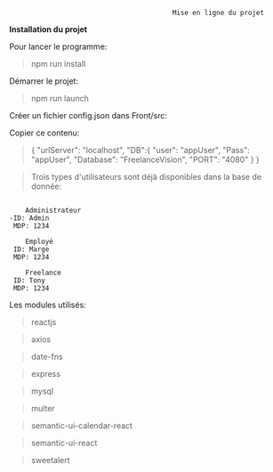 
                                             
                                             Mise en ligne du projet

  **Installation du projet**
  
Pour lancer le programme:

>npm run install

Démarrer le projet:

>npm run launch


Créer un fichier config.json dans Front/src:

Copier ce contenu:
>{
  "urlServer": "localhost",
  "DB":{
    "user": "appUser",
    "Pass": "appUser",
    "Database": "FreelanceVision",
    "PORT": "4080"
  }
}

>Trois types d'utilisateurs sont déjà disponibles dans la base de donnée:
```

    Administrateur
-ID: Admin
 MDP: 1234
 
    Employé
 ID: Marge
 MDP: 1234
 
    Freelance
 ID: Tony
 MDP: 1234

```
Les modules utilisés:

>reactjs

>axios 

>date-fns

>express

>mysql

>multer

>semantic-ui-calendar-react

>semantic-ui-react

>sweetalert


